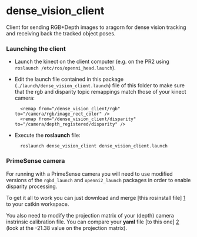 dense_vision_client
===========================

Client for sending RGB+Depth images to aragorn for dense vision tracking and receiving back the tracked object poses.


### Launching the client ###

* Launch the kinect on the client computer (e.g. on the PR2 using `roslaunch /etc/ros/openni_head.launch`). 
 
* Edit the launch file contained in this package (`./launch/dense_vision_client.launch`) file of this folder to make sure that the rgb and disparity topic remappings match those of your kinect camera:
 
        <remap from="/dense_vision_client/rgb" to="/camera/rgb/image_rect_color" />
        <remap from="/dense_vision_client/disparity" to="/camera/depth_registered/disparity" />


* Execute the **roslaunch** file:
    
        roslaunch dense_vision_client dense_vision_client.launch

### PrimeSense camera ###

For running with a PrimeSense camera you will need to use modified versions of the `rgbd_launch` and `openni2_launch` packages in order to enable disparity processing.

To get it all to work you can just download and merge [this rosinstall file] [1] to your catkin workspace.

You also need to modify the projection matrix of your (depth) camera instrinsic calibration file. You can compare your **yaml** file [to this one] [2] (look at the -21.38 value on the projection matrix).

[1]: http://csc.kth.se/~fevb/downloads/dense_vision_primesense.rosinstall
[2]: http://csc.kth.se/~fevb/downloads/depth_PS1080_PrimeSense_with_disparity.yaml